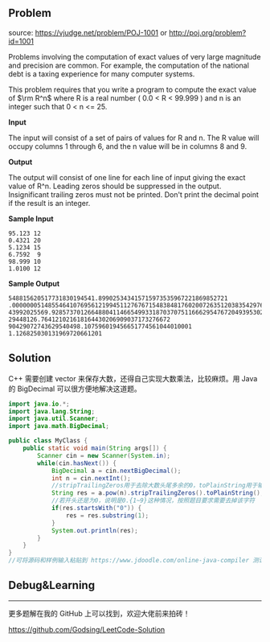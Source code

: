 ## Problem

source: https://vjudge.net/problem/POJ-1001 or http://poj.org/problem?id=1001

Problems involving the computation of exact values of very large magnitude and precision are common. For example, the computation of the national debt is a taxing experience for many computer systems. 

This problem requires that you write a program to compute the exact value of $\rm R^n$ where R is a real number ( 0.0 < R < 99.999 ) and n is an integer such that 0 < n <= 25.

**Input**

The input will consist of a set of pairs of values for R and n. The R value will occupy columns 1 through 6, and the n value will be in columns 8 and 9.

**Output**

The output will consist of one line for each line of input giving the exact value of R^n. Leading zeros should be suppressed in the output. Insignificant trailing zeros must not be printed. Don't print the decimal point if the result is an integer.

**Sample Input**

```
95.123 12
0.4321 20
5.1234 15
6.7592  9
98.999 10
1.0100 12
```

**Sample Output**

```
548815620517731830194541.899025343415715973535967221869852721
.00000005148554641076956121994511276767154838481760200726351203835429763013462401
43992025569.928573701266488041146654993318703707511666295476720493953024
29448126.764121021618164430206909037173276672
90429072743629540498.107596019456651774561044010001
1.126825030131969720661201
```



## Solution

C++ 需要创建 vector 来保存大数，还得自己实现大数乘法，比较麻烦。用 Java 的 BigDecimal 可以很方便地解决这道题。

```java
import java.io.*;
import java.lang.String;
import java.util.Scanner;
import java.math.BigDecimal;

public class MyClass {
    public static void main(String args[]) {
        Scanner cin = new Scanner(System.in);
        while(cin.hasNext()) {
            BigDecimal a = cin.nextBigDecimal();
            int n = cin.nextInt();
            //stripTrailingZeros用于去除大数头尾多余的0，toPlainString用于输出不使用科学计数法的String
            String res = a.pow(n).stripTrailingZeros().toPlainString();
            //若开头还是为0，说明是0.{1~9}这种情况，按照题目要求需要去掉该字符
            if(res.startsWith("0")) {
                res = res.substring(1);
            }
            System.out.println(res);
        }
    }
}
//可将源码和样例输入粘贴到 https://www.jdoodle.com/online-java-compiler 测试运行
```



## Debug&Learning



------

更多题解在我的 GitHub 上可以找到，欢迎大佬前来拍砖！

https://github.com/Godsing/LeetCode-Solution

